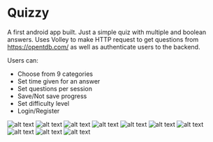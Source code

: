 # Quizzy

A first android app built. Just a simple quiz with multiple and boolean answers.
Uses Volley to make HTTP request to get questions from https://opentdb.com/ as well as authenticate users to the backend.

Users can:
* Choose from 9 categories
* Set time given for an answer
* Set questions per session
* Save/Not save progress
* Set difficulty level
* Login/Register

![alt text](https://github.com/mfratczak88/Quizzy/blob/master/quizzy_screens/login.png)
![alt text](https://github.com/mfratczak88/Quizzy/blob/master/quizzy_screens/register.png)
![alt text](https://github.com/mfratczak88/Quizzy/blob/master/quizzy_screens/main.png)
![alt text](https://github.com/mfratczak88/Quizzy/blob/master/quizzy_screens/loading.png)
![alt text](https://github.com/mfratczak88/Quizzy/blob/master/quizzy_screens/start.png)
![alt text](https://github.com/mfratczak88/Quizzy/blob/master/quizzy_screens/gameplay1.png) 
![alt text](https://github.com/mfratczak88/Quizzy/blob/master/quizzy_screens/nav_drawer.png)
![alt text](https://github.com/mfratczak88/Quizzy/blob/master/quizzy_screens/score.png)
![alt text](https://github.com/mfratczak88/Quizzy/blob/master/quizzy_screens/scores_board.png)
![alt text](https://github.com/mfratczak88/Quizzy/blob/master/quizzy_screens/settings.png)


